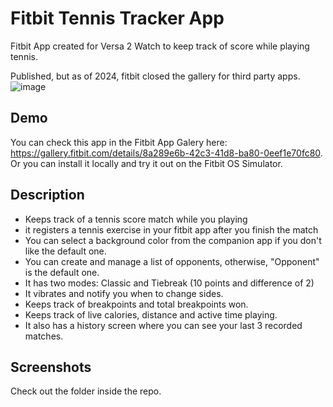 # Fitbit Tennis Tracker App
Fitbit App created for Versa 2 Watch to keep track of score while playing tennis.

Published, but as of 2024, fitbit closed the gallery for third party apps.
![image](https://github.com/user-attachments/assets/55ae024b-d616-4373-9d77-8f5b366a236b)


## Demo 
You can check this app in the Fitbit App Galery here: https://gallery.fitbit.com/details/8a289e6b-42c3-41d8-ba80-0eef1e70fc80.
Or you can install it locally and try it out on the Fitbit OS Simulator.

## Description
- Keeps track of a tennis score match while you playing
- it registers a tennis exercise in your fitbit app after you finish the match
- You can select a background color from the companion app if you don't like the default one.
- You can create and manage a list of opponents, otherwise, "Opponent" is the default one.
- It has two modes: Classic and Tiebreak (10 points and difference of 2)
- It vibrates and notify you when to change sides.
- Keeps track of breakpoints and total breakpoints won.
- Keeps track of live calories, distance and active time playing.
- It also has a history screen where you can see your last 3 recorded matches.

## Screenshots
Check out the folder inside the repo.
